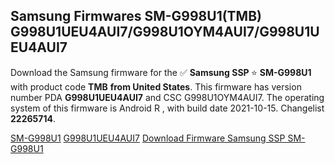 <h2>Samsung Firmwares SM-G998U1(TMB) G998U1UEU4AUI7/G998U1OYM4AUI7/G998U1UEU4AUI7</h2>
Download the Samsung firmware for the ✅ <strong>Samsung SSP </strong> ⭐ <strong>SM-G998U1</strong> with product code <strong>TMB</strong> <strong> from United States</strong>. This firmware has version number PDA <strong>G998U1UEU4AUI7</strong> and CSC G998U1OYM4AUI7. The operating system of this firmware is Android R , with build date 2021-10-15. Changelist <strong>22265714</strong>.


[SM-G998U1](https://samfirm.shop/samsung/model/SM-G998U1)
[G998U1UEU4AUI7](https://samfirm.shop/samsung/pda/G998U1UEU4AUI7)
[Download Firmware Samsung SSP SM-G998U1](https://samfirm.shop/samsung/firmware/465410)
